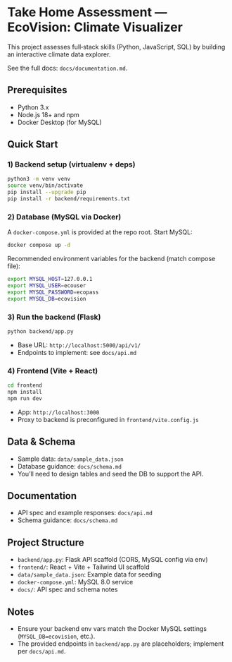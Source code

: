 # Take Home Assessment — EcoVision: Climate Visualizer

This project assesses full‑stack skills (Python, JavaScript, SQL) by building an interactive climate data explorer.

See the full docs: `docs/documentation.md`.

## Prerequisites
- Python 3.x
- Node.js 18+ and npm
- Docker Desktop (for MySQL)

## Quick Start

### 1) Backend setup (virtualenv + deps)
```bash
python3 -m venv venv
source venv/bin/activate
pip install --upgrade pip
pip install -r backend/requirements.txt
```

### 2) Database (MySQL via Docker)
A `docker-compose.yml` is provided at the repo root. Start MySQL:
```bash
docker compose up -d
```

Recommended environment variables for the backend (match compose file):
```bash
export MYSQL_HOST=127.0.0.1
export MYSQL_USER=ecouser
export MYSQL_PASSWORD=ecopass
export MYSQL_DB=ecovision
```

### 3) Run the backend (Flask)
```bash
python backend/app.py
```
- Base URL: `http://localhost:5000/api/v1/`
- Endpoints to implement: see `docs/api.md`

### 4) Frontend (Vite + React)
```bash
cd frontend
npm install
npm run dev
```
- App: `http://localhost:3000`
- Proxy to backend is preconfigured in `frontend/vite.config.js`

## Data & Schema
- Sample data: `data/sample_data.json`
- Database guidance: `docs/schema.md`
- You’ll need to design tables and seed the DB to support the API.

## Documentation
- API spec and example responses: `docs/api.md`
- Schema guidance: `docs/schema.md`

## Project Structure
- `backend/app.py`: Flask API scaffold (CORS, MySQL config via env)
- `frontend/`: React + Vite + Tailwind UI scaffold
- `data/sample_data.json`: Example data for seeding
- `docker-compose.yml`: MySQL 8.0 service
- `docs/`: API spec and schema notes

## Notes
- Ensure your backend env vars match the Docker MySQL settings (`MYSQL_DB=ecovision`, etc.).
- The provided endpoints in `backend/app.py` are placeholders; implement per `docs/api.md`.